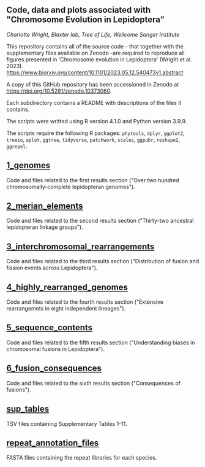 ## Code, data and plots associated with "Chromosome Evolution in Lepidoptera"
*Charlotte Wright, Blaxter lab, Tree of Life, Wellcome Sanger Institute*

This repository contains all of the source code - that together with the supplementary files available on Zenodo -are required to reproduce all figures presented in 'Chromosome evolution in Lepidoptera' (Wright et al. 2023).
https://www.biorxiv.org/content/10.1101/2023.05.12.540473v1.abstract 

A copy of this GitHub repository has been accessioned in Zenodo at https://doi.org/10.5281/zenodo.10373060.

Each subdirectory contains a README with descriptions of the files it contains.

The scripts were writted using R version 4.1.0 and Python version 3.9.9. 

The scripts require the following R packages: `phytools`, `dplyr`, `ggplot2`,  `treeio`, `aplot`, `ggtree`, `tidyverse`, `patchwork`, `scales`, `ggpubr`, `reshape2`, `ggrepel`.

## [1_genomes](<https://github.com/charlottewright/Chromosome_evolution_Lepidoptera_MS/tree/main/1_genomes>)
Code and files related to the first results section ("Over two hundred chromosomally-complete lepidopteran genomes").

## [2_merian_elements](<https://github.com/charlottewright/Chromosome_evolution_Lepidoptera_MS/tree/main/2_merian_elements>)
Code and files related to the second results section ("Thirty-two ancestral lepidopteran linkage groups").

## [3_interchromosomal_rearrangements](<https://github.com/charlottewright/Chromosome_evolution_Lepidoptera_MS/tree/main/3_interchromosomal_rearrangements>)
Code and files related to the third results section ("Distribution of fusion and fission events across Lepidoptera").

## [4_highly_rearranged_genomes](<https://github.com/charlottewright/Chromosome_evolution_Lepidoptera_MS/tree/main/4_highly_rearranged_genomes>)
Code and files related to the fourth results section ("Extensive rearrangemets in eight independent lineages").

## [5_sequence_contents](<https://github.com/charlottewright/Chromosome_evolution_Lepidoptera_MS/tree/main/5_sequence_contents>)
Code and files related to the fifth results section ("Understanding biases in chromosomal fusions in Lepidoptera").

## [6_fusion_consequences](<https://github.com/charlottewright/Chromosome_evolution_Lepidoptera_MS/tree/main/6_fusion_consequences>)
Code and files related to the sixth results section ("Consequences of fusions").

## [sup_tables](<https://github.com/charlottewright/Chromosome_evolution_Lepidoptera_MS/tree/main/sup_tables>)
TSV files containing Supplementary Tables 1-11. 

## [repeat_annotation_files](<https://github.com/charlottewright/Chromosome_evolution_Lepidoptera_MS/tree/main/5_sequence_contents>)
FASTA files containing the repeat libraries for each species.

